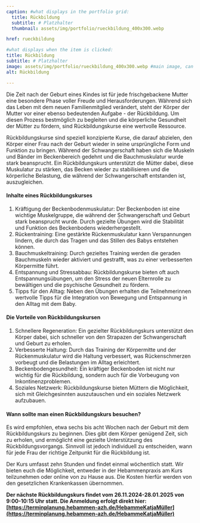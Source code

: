 ```yaml
---
caption: #what displays in the portfolio grid:
  title: Rückbildung
  subtitle: # Platzhalter
  thumbnail: assets/img/portfolio/rueckbildung_400x300.webp

href: rueckbildung

#what displays when the item is clicked:
title: Rückbildung
subtitle: # Platzhalter
image: assets/img/portfolio/rueckbildung_400x300.webp #main image, can be a link or a file in assets/img/portfolio
alt: Rückbildung

---
```


Die Zeit nach der Geburt eines Kindes ist für jede frischgebackene Mutter eine besondere Phase voller Freude und Herausforderungen. Während sich das Leben mit dem neuen Familienmitglied verändert, steht der Körper der Mutter vor einer ebenso bedeutenden Aufgabe - der Rückbildung. Um diesen Prozess bestmöglich zu begleiten und die körperliche Gesundheit der Mütter zu fördern, sind Rückbildungskurse eine wertvolle Ressource.

Rückbildungskurse sind speziell konzipierte Kurse, die darauf abzielen, den Körper einer Frau nach der Geburt wieder in seine ursprüngliche Form und Funktion zu bringen. Während der Schwangerschaft haben sich die Muskeln und Bänder im Beckenbereich gedehnt und die Bauchmuskulatur wurde stark beansprucht. Ein Rückbildungskurs unterstützt die Mütter dabei, diese Muskulatur zu stärken, das Becken wieder zu stabilisieren und die körperliche Belastung, die während der Schwangerschaft entstanden ist, auszugleichen.


#### Inhalte eines Rückbildungskurses

1. Kräftigung der Beckenbodenmuskulatur: Der Beckenboden ist eine wichtige Muskelgruppe, die während der Schwangerschaft und Geburt stark beansprucht wurde. Durch gezielte Übungen wird die Stabilität und Funktion des Beckenbodens wiederhergestellt.
2. Rückentraining: Eine gestärkte Rückenmuskulatur kann Verspannungen lindern, die durch das Tragen und das Stillen des Babys entstehen können.
3. Bauchmuskeltraining: Durch gezieltes Training werden die geraden Bauchmuskeln wieder aktiviert und gestrafft, was zu einer verbesserten Körpermitte führt.
4. Entspannung und Stressabbau: Rückbildungskurse bieten oft auch Entspannungsübungen, um den Stress der neuen Elternrolle zu bewältigen und die psychische Gesundheit zu fördern.
5. Tipps für den Alltag: Neben den Übungen erhalten die Teilnehmerinnen wertvolle Tipps für die Integration von Bewegung und Entspannung in den Alltag mit dem Baby.


#### Die Vorteile von Rückbildungskursen

1. Schnellere Regeneration: Ein gezielter Rückbildungskurs unterstützt den Körper dabei, sich schneller von den Strapazen der Schwangerschaft und Geburt zu erholen.
2. Verbesserte Haltung: Durch das Training der Körpermitte und der Rückenmuskulatur wird die Haltung verbessert, was Rückenschmerzen vorbeugt und die Belastungen im Alltag erleichtert.
3. Beckenbodengesundheit: Ein kräftiger Beckenboden ist nicht nur wichtig für die Rückbildung, sondern auch für die Vorbeugung von Inkontinenzproblemen.
4. Soziales Netzwerk: Rückbildungskurse bieten Müttern die Möglichkeit, sich mit Gleichgesinnten auszutauschen und ein soziales Netzwerk aufzubauen.


#### Wann sollte man einen Rückbildungskurs besuchen?

Es wird empfohlen, etwa sechs bis acht Wochen nach der Geburt mit dem Rückbildungskurs zu beginnen. Dies gibt dem Körper genügend Zeit, sich zu erholen, und ermöglicht eine gezielte Unterstützung des Rückbildungsvorgangs. Sinnvoll ist jedoch individuell zu entscheiden, wann für jede Frau der richtige Zeitpunkt für die Rückbildung ist.

Der Kurs umfasst zehn Stunden und findet einmal wöchentlich statt. Wir bieten euch die Möglichkeit, entweder in der Hebammenpraxis am Kurs teilzunehmen oder online von zu Hause aus. Die Kosten hierfür werden von den gesetzlichen Krankenkassen übernommen.

**Der nächste Rückbildungskurs findet vom 26.11.2024-28.01.2025 von 9:00-10:15 Uhr statt. Die Anmeldung erfolgt direkt hier: [https://terminplanung.hebammen-azh.de/HebammeKatjaMüller](https://terminplanung.hebammen-azh.de/HebammeKatjaMüller)**
